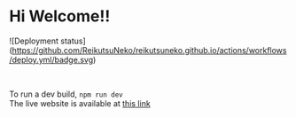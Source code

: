 # Hi Welcome!!

![Deployment status]
(https://github.com/ReikutsuNeko/reikutsuneko.github.io/actions/workflows/deploy.yml/badge.svg)

<br>

To run a dev build, `npm run dev` 
<br>
The live website is available at [this link](https://reikutsuneko.github.io/)